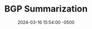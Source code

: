 ---
title: BGP Summarization
date: 2024-03-16 15:54:00 -0500
categories: [CCNP,BGP]
tags: [bgp]     # TAG names should always be lowercase
---